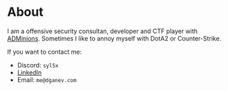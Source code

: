 # About

I am a offensive security consultan, developer and CTF player with [ADMinions](https://adminions.ca/). Sometimes I like to annoy myself with DotA2 or Counter-Strike.

If you want to contact me:

- Discord: `syl5x`
- [LinkedIn](https://www.linkedin.com/in/dimitar-ganev-syl-/)
- Email: `me@dganev.com`